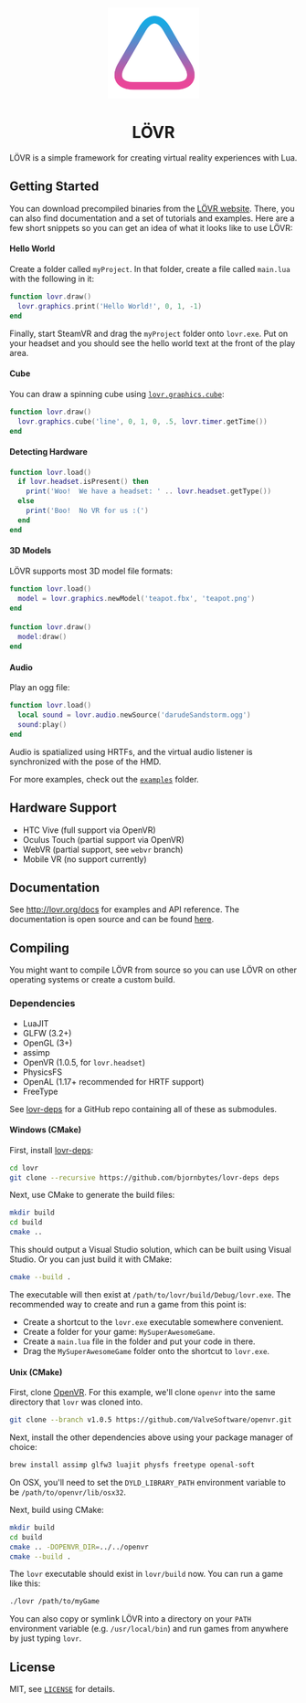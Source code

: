 <p align="center"><a href="http://lovr.org"><img src="src/data/logo.png" width="160"></a></p>

<h1 align="center">LÖVR</h1>

LÖVR is a simple framework for creating virtual reality experiences with Lua.

Getting Started
---

You can download precompiled binaries from the [LÖVR website](http://lovr.org).  There, you
can also find documentation and a set of tutorials and examples.  Here are a few short snippets so
you can get an idea of what it looks like to use LÖVR:

#### Hello World

Create a folder called `myProject`.  In that folder, create a file called `main.lua` with the
following in it:

```lua
function lovr.draw()
  lovr.graphics.print('Hello World!', 0, 1, -1)
end
```

Finally, start SteamVR and drag the `myProject` folder onto `lovr.exe`.  Put on your headset and you
should see the hello world text at the front of the play area.

#### Cube

You can draw a spinning cube using
[`lovr.graphics.cube`](http://bjornbyt.es/lovr/docs/lovr.graphics.cube):

```lua
function lovr.draw()
  lovr.graphics.cube('line', 0, 1, 0, .5, lovr.timer.getTime())
end
```

#### Detecting Hardware

```lua
function lovr.load()
  if lovr.headset.isPresent() then
    print('Woo!  We have a headset: ' .. lovr.headset.getType())
  else
    print('Boo!  No VR for us :(')
  end
end
```

#### 3D Models

LÖVR supports most 3D model file formats:

```lua
function lovr.load()
  model = lovr.graphics.newModel('teapot.fbx', 'teapot.png')
end

function lovr.draw()
  model:draw()
end
```

#### Audio

Play an ogg file:

```lua
function lovr.load()
  local sound = lovr.audio.newSource('darudeSandstorm.ogg')
  sound:play()
end
```

Audio is spatialized using HRTFs, and the virtual audio listener is synchronized with the pose of
the HMD.

For more examples, check out the [`examples`](examples) folder.

Hardware Support
---

- HTC Vive (full support via OpenVR)
- Oculus Touch (partial support via OpenVR)
- WebVR (partial support, see `webvr` branch)
- Mobile VR (no support currently)

Documentation
---

See <http://lovr.org/docs> for examples and API reference.  The documentation is open source
and can be found [here](https://github.com/bjornbytes/lovr-docs).

Compiling
---

You might want to compile LÖVR from source so you can use LÖVR on other operating systems or create
a custom build.

### Dependencies

- LuaJIT
- GLFW (3.2+)
- OpenGL (3+)
- assimp
- OpenVR (1.0.5, for `lovr.headset`)
- PhysicsFS
- OpenAL (1.17+ recommended for HRTF support)
- FreeType

See [lovr-deps](https://github.com/bjornbytes/lovr-deps) for a GitHub repo containing all of these
as submodules.

#### Windows (CMake)

First, install [lovr-deps](https://github.com/bjornbytes/lovr-deps):

```sh
cd lovr
git clone --recursive https://github.com/bjornbytes/lovr-deps deps
```

Next, use CMake to generate the build files:

```sh
mkdir build
cd build
cmake ..
```

This should output a Visual Studio solution, which can be built using Visual Studio.  Or you can
just build it with CMake:

```sh
cmake --build .
```

The executable will then exist at `/path/to/lovr/build/Debug/lovr.exe`.  The recommended way to
create and run a game from this point is:

- Create a shortcut to the `lovr.exe` executable somewhere convenient.
- Create a folder for your game: `MySuperAwesomeGame`.
- Create a `main.lua` file in the folder and put your code in there.
- Drag the `MySuperAwesomeGame` folder onto the shortcut to `lovr.exe`.

#### Unix (CMake)

First, clone [OpenVR](https://github.com/ValveSoftware/openvr).  For this example, we'll clone
`openvr` into the same directory that `lovr` was cloned into.

```sh
git clone --branch v1.0.5 https://github.com/ValveSoftware/openvr.git
```

Next, install the other dependencies above using your package manager of choice:

```sh
brew install assimp glfw3 luajit physfs freetype openal-soft
```

On OSX, you'll need to set the `DYLD_LIBRARY_PATH` environment variable to be
`/path/to/openvr/lib/osx32`.

Next, build using CMake:

```sh
mkdir build
cd build
cmake .. -DOPENVR_DIR=../../openvr
cmake --build .
```

The `lovr` executable should exist in `lovr/build` now.  You can run a game like this:

```sh
./lovr /path/to/myGame
```

You can also copy or symlink LÖVR into a directory on your `PATH` environment variable (e.g.
`/usr/local/bin`) and run games from anywhere by just typing `lovr`.

License
---

MIT, see [`LICENSE`](LICENSE) for details.
